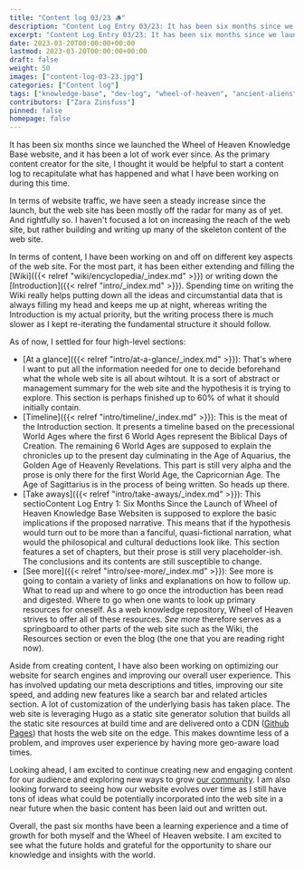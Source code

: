 ```yaml
---
title: "Content log 03/23 🪵"
description: "Content Log Entry 03/23: It has been six months since we launched the Wheel of Heaven Knowledge Base website, and it has been a lot of work ever since. As the primary content creator for the site, I thought it would be helpful to start a content log to recapitulate what has happened and what I have been working on during this time."
excerpt: "Content Log Entry 03/23: It has been six months since we launched the Wheel of Heaven Knowledge Base website, and it has been a lot of work ever since. As the primary content creator for the site, I thought it would be helpful to start a content log to recapitulate what has happened and what I have been working on during this time."
date: 2023-03-20T00:00:00+00:00
lastmod: 2023-03-20T00:00:00+00:00
draft: false
weight: 50
images: ["content-log-03-23.jpg"]
categories: ["Content log"]
tags: ["knowledge-base", "dev-log", "wheel-of-heaven", "ancient-aliens", "intelligent-design", "raëlism"]
contributors: ["Zara Zinsfuss"]
pinned: false
homepage: false
---
```


It has been six months since we launched the Wheel of Heaven Knowledge Base website, and it has been a lot of work ever since. As the primary content creator for the site, I thought it would be helpful to start a content log to recapitulate what has happened and what I have been working on during this time.

In terms of website traffic, we have seen a steady increase since the launch, but the web site has been mostly off the radar for many as of yet. And rightfully so. I haven't focused a lot on increasing the reach of the web site, but rather building and writing up many of the skeleton content of the web site.

In terms of content, I have been working on and off on different key aspects of the web site. For the most part, it has been either extending and filling the [Wiki]({{< relref "wiki/encyclopedia/_index.md" >}}) or writing down the [Introduction]({{< relref "intro/_index.md" >}}). Spending time on writing the Wiki really helps putting down all the ideas and circumstantial data that is always filling my head and keeps me up at night, whereas writing the Introduction is my actual priority, but the writing process there is much slower as I kept re-iterating the fundamental structure it should follow.

As of now, I settled for four high-level sections:

- [At a glance]({{<  relref "intro/at-a-glance/_index.md" >}}): That's where I want to put all the information needed for one to decide beforehand what the whole web site is all about wihtout. It is a sort of abstract or management summary for the web site and the hypothesis it is trying to explore. This section is perhaps finished up to 60% of what it should initially contain.
- [Timeline]({{< relref "intro/timeline/_index.md" >}}): This is the meat of the Introduction section. It presents a timeline based on the precessional World Ages where the first 6 World Ages represent the Biblical Days of Creation. The remaining 6 World Ages are supposed to explain the chronicles up to the present day culminating in the Age of Aquarius, the Golden Age of Heavenly Revelations. This part is still very alpha and the prose is only there for the first World Age, the Capricornian Age. The Age of Sagittarius is in the process of being written. So heads up there.
- [Take aways]({{< relref "intro/take-aways/_index.md" >}}): This sectioContent Log Entry 1: Six Months Since the Launch of Wheel of Heaven Knowledge Base Websiten is supposed to explore the basic implications if the proposed narrative. This means that if the hypothesis would turn out to be more than a fanciful, quasi-fictional narration, what would the philosopical and cultural deductions look like. This section features a set of chapters, but their prose is still very placeholder-ish. The conclusions and its contents are still susceptible to change.
- [See more]({{< relref "intro/see-more/_index.md" >}}): See more is going to contain a variety of links and explanations on how to follow up. What to read up and where to go once the introduction has been read and digested. Where to go when one wants to look up primary resources for oneself. As a web knowledge repository, Wheel of Heaven strives to offer all of these resources. _See more_ therefore serves as a springboard to other parts of the web site such as the Wiki, the Resources section or even the blog (the one that you are reading right now).

Aside from creating content, I have also been working on optimizing our website for search engines and improving our overall user experience. This has involved updating our meta descriptions and titles, improving our site speed, and adding new features like a search bar and related articles section. A lot of customization of the underlying basis has taken place. The web site is leveraging Hugo as a static site generator solution that builds all the static site resources at build time and are delivered onto a CDN ([Github Pages](https://pages.github.com/)) that hosts the web site on the edge. This makes downtime less of a problem, and improves user experience by having more geo-aware load times.

Looking ahead, I am excited to continue creating new and engaging content for our audience and exploring new ways to grow [our community](https://github.com/orgs/wheelofheaven/discussions). I am also looking forward to seeing how our website evolves over time as I still have tons of ideas what could be potentially incorporated into the web site in a near future when the basic content has been laid out and written out.

Overall, the past six months have been a learning experience and a time of growth for both myself and the Wheel of Heaven website. I am excited to see what the future holds and grateful for the opportunity to share our knowledge and insights with the world.
